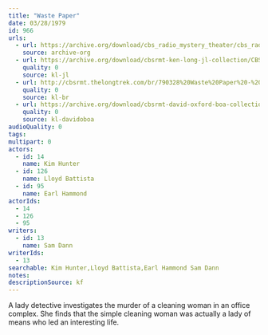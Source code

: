```yaml
---
title: "Waste Paper"
date: 03/28/1979
id: 966
urls: 
  - url: https://archive.org/download/cbs_radio_mystery_theater/cbs_radio_mystery_theater-0951-1000.zip/cbs_radio_mystery_theater-0951-1000%2Fcbsrmt_0966_waste_paper.mp3
    source: archive-org
  - url: https://archive.org/download/cbsrmt-ken-long-jl-collection/CBSRMT - 790328 0966 Waste Paper_jl.mp3
    quality: 0
    source: kl-jl
  - url: http://cbsrmt.thelongtrek.com/br/790328%20Waste%20Paper%20-%20WBBM.mp3
    quality: 0
    source: kl-br
  - url: https://archive.org/download/cbsrmt-david-oxford-boa-collection/CBSRMT-790328-0966-Waste-Paper-(128-48)_WBBM-JE-{BoA}.mp3
    quality: 0
    source: kl-davidoboa
audioQuality: 0
tags: 
multipart: 0
actors:  
  - id: 14
    name: Kim Hunter  
  - id: 126
    name: Lloyd Battista  
  - id: 95
    name: Earl Hammond
actorIds:  
  - 14  
  - 126  
  - 95
writers:  
  - id: 13
    name: Sam Dann
writerIds:  
  - 13
searchable: Kim Hunter,Lloyd Battista,Earl Hammond Sam Dann
notes: 
descriptionSource: kf
---
```

A lady detective investigates the murder of a cleaning woman in an office complex. She finds that the simple cleaning woman was actually a lady of means who led an interesting life.